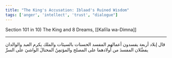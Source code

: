 ```yaml
---
title: "The King's Accusation: Iblaad's Ruined Wisdom"
tags: ['anger', 'intellect', 'trust', "dialogue"]
---
```


 Section 101 in 10) The King and 8 Dreams, [[Kalīla wa-Dimna]]

---
قال إبلاد أربعة يفسدون أعمالهم المفسد الحسنات بالسيئات والملك يكرم العبد والوالدان يفضِّلان المفسدَ من أولادهما على المصلح والمؤتمِنُ المحتالَ الواشيَ على السرِّ
